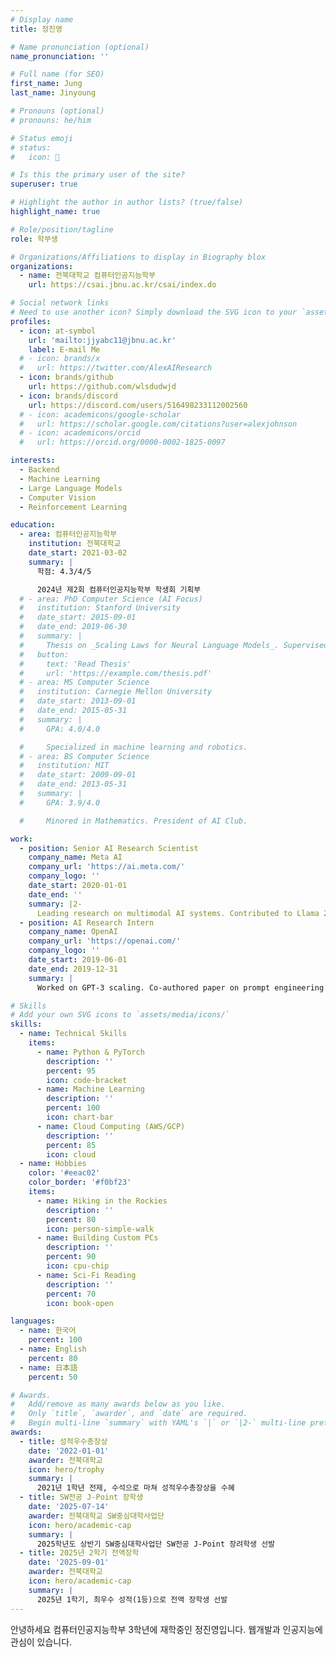 ```yaml
---
# Display name
title: 정진영

# Name pronunciation (optional)
name_pronunciation: ''

# Full name (for SEO)
first_name: Jung
last_name: Jinyoung

# Pronouns (optional)
# pronouns: he/him

# Status emoji
# status:
#   icon: 🚀

# Is this the primary user of the site?
superuser: true

# Highlight the author in author lists? (true/false)
highlight_name: true

# Role/position/tagline
role: 학부생

# Organizations/Affiliations to display in Biography blox
organizations:
  - name: 전북대학교 컴퓨터인공지능학부
    url: https://csai.jbnu.ac.kr/csai/index.do

# Social network links
# Need to use another icon? Simply download the SVG icon to your `assets/media/icons/` folder.
profiles:
  - icon: at-symbol
    url: 'mailto:jjyabc11@jbnu.ac.kr'
    label: E-mail Me
  # - icon: brands/x
  #   url: https://twitter.com/AlexAIResearch
  - icon: brands/github
    url: https://github.com/wlsdudwjd
  - icon: brands/discord
    url: https://discord.com/users/516498233112002560
  # - icon: academicons/google-scholar
  #   url: https://scholar.google.com/citations?user=alexjohnson
  # - icon: academicons/orcid
  #   url: https://orcid.org/0000-0002-1825-0097

interests:
  - Backend
  - Machine Learning
  - Large Language Models
  - Computer Vision
  - Reinforcement Learning

education:
  - area: 컴퓨터인공지능학부
    institution: 전북대학교
    date_start: 2021-03-02
    summary: |
      학점: 4.3/4/5

      2024년 제2회 컴퓨터인공지능학부 학생회 기획부
  # - area: PhD Computer Science (AI Focus)
  #   institution: Stanford University
  #   date_start: 2015-09-01
  #   date_end: 2019-06-30
  #   summary: |
  #     Thesis on _Scaling Laws for Neural Language Models_. Supervised by Prof. Andrew Ng. Published 5 papers in NeurIPS and ICML, with 2 best paper awards.
  #   button:
  #     text: 'Read Thesis'
  #     url: 'https://example.com/thesis.pdf'
  # - area: MS Computer Science
  #   institution: Carnegie Mellon University
  #   date_start: 2013-09-01
  #   date_end: 2015-05-31
  #   summary: |
  #     GPA: 4.0/4.0

  #     Specialized in machine learning and robotics.
  # - area: BS Computer Science
  #   institution: MIT
  #   date_start: 2009-09-01
  #   date_end: 2013-05-31
  #   summary: |
  #     GPA: 3.9/4.0

  #     Minored in Mathematics. President of AI Club.

work:
  - position: Senior AI Research Scientist
    company_name: Meta AI
    company_url: 'https://ai.meta.com/'
    company_logo: ''
    date_start: 2020-01-01
    date_end: ''
    summary: |2-
      Leading research on multimodal AI systems. Contributed to Llama 2 and other open-source models. 50+ citations in 3 years.
  - position: AI Research Intern
    company_name: OpenAI
    company_url: 'https://openai.com/'
    company_logo: ''
    date_start: 2019-06-01
    date_end: 2019-12-31
    summary: |
      Worked on GPT-3 scaling. Co-authored paper on prompt engineering.

# Skills
# Add your own SVG icons to `assets/media/icons/`
skills:
  - name: Technical Skills
    items:
      - name: Python & PyTorch
        description: ''
        percent: 95
        icon: code-bracket
      - name: Machine Learning
        description: ''
        percent: 100
        icon: chart-bar
      - name: Cloud Computing (AWS/GCP)
        description: ''
        percent: 85
        icon: cloud
  - name: Hobbies
    color: '#eeac02'
    color_border: '#f0bf23'
    items:
      - name: Hiking in the Rockies
        description: ''
        percent: 80
        icon: person-simple-walk
      - name: Building Custom PCs
        description: ''
        percent: 90
        icon: cpu-chip
      - name: Sci-Fi Reading
        description: ''
        percent: 70
        icon: book-open

languages:
  - name: 한국어
    percent: 100
  - name: English
    percent: 80
  - name: 日本語
    percent: 50

# Awards.
#   Add/remove as many awards below as you like.
#   Only `title`, `awarder`, and `date` are required.
#   Begin multi-line `summary` with YAML's `|` or `|2-` multi-line prefix and indent 2 spaces below.
awards:
  - title: 성적우수총장상
    date: '2022-01-01'
    awarder: 전북대학교
    icon: hero/trophy
    summary: |
      2021년 1학년 전제, 수석으로 마쳐 성적우수총장상을 수혜
  - title: SW전공 J-Point 장학생
    date: '2025-07-14'
    awarder: 전북대학교 SW중심대학사업단
    icon: hero/academic-cap
    summary: |
      2025학년도 상반기 SW중심대학사업단 SW전공 J-Point 장려학생 선발
  - title: 2025년 2학기 전액장학
    date: '2025-09-01'
    awarder: 전북대학교
    icon: hero/academic-cap
    summary: |
      2025년 1학기, 최우수 성적(1등)으로 전액 장학생 선발
---
```


안녕하세요 컴퓨터인공지능학부 3학년에 재학중인 정진영입니다.
웹개발과 인공지능에 관심이 있습니다.
